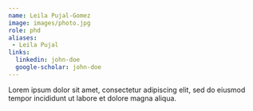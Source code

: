```yaml
---
name: Leila Pujal-Gomez
image: images/photo.jpg
role: phd
aliases:
 - Leila Pujal
links:
  linkedin: john-doe
  google-scholar: john-doe
---
```


Lorem ipsum dolor sit amet, consectetur adipiscing elit, sed do eiusmod tempor incididunt ut labore et dolore magna aliqua.
